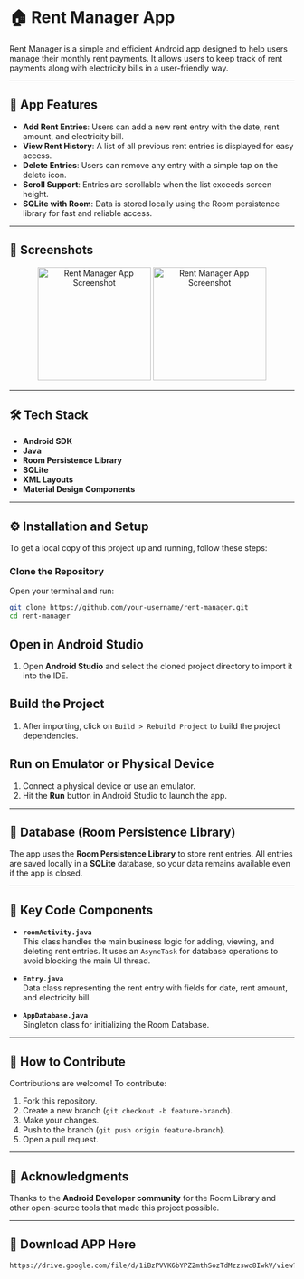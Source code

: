 # 🏠 Rent Manager App

Rent Manager is a simple and efficient Android app designed to help users manage their monthly rent payments. It allows users to keep track of rent payments along with electricity bills in a user-friendly way.

---

## 📱 App Features

- **Add Rent Entries**: Users can add a new rent entry with the date, rent amount, and electricity bill.
- **View Rent History**: A list of all previous rent entries is displayed for easy access.
- **Delete Entries**: Users can remove any entry with a simple tap on the delete icon.
- **Scroll Support**: Entries are scrollable when the list exceeds screen height.
- **SQLite with Room**: Data is stored locally using the Room persistence library for fast and reliable access.

---

## 🚀 Screenshots

<p align="center"> 
    <img src="assets/screenshot1.png" alt="Rent Manager App Screenshot" width="200"> 
    <img src="assets/screenshot2.png" alt="Rent Manager App Screenshot" width="200">
</p>

---

## 🛠️ Tech Stack

- **Android SDK**
- **Java**
- **Room Persistence Library**
- **SQLite**
- **XML Layouts**
- **Material Design Components**

---

## ⚙️ Installation and Setup

To get a local copy of this project up and running, follow these steps:


### Clone the Repository

Open your terminal and run:

```bash
git clone https://github.com/your-username/rent-manager.git
cd rent-manager
```
## Open in Android Studio
1. Open **Android Studio** and select the cloned project directory to import it into the IDE.

## Build the Project
1. After importing, click on `Build > Rebuild Project` to build the project dependencies.

## Run on Emulator or Physical Device
1. Connect a physical device or use an emulator.
2. Hit the **Run** button in Android Studio to launch the app.

---

## 💾 Database (Room Persistence Library)
The app uses the **Room Persistence Library** to store rent entries. All entries are saved locally in a **SQLite** database, so your data remains available even if the app is closed.

---

## 📄 Key Code Components

- **`roomActivity.java`**  
  This class handles the main business logic for adding, viewing, and deleting rent entries. It uses an `AsyncTask` for database operations to avoid blocking the main UI thread.

- **`Entry.java`**  
  Data class representing the rent entry with fields for date, rent amount, and electricity bill.

- **`AppDatabase.java`**  
  Singleton class for initializing the Room Database.

---

## 🌟 How to Contribute
Contributions are welcome! To contribute:

1. Fork this repository.
2. Create a new branch (`git checkout -b feature-branch`).
3. Make your changes.
4. Push to the branch (`git push origin feature-branch`).
5. Open a pull request.

---


## 🤝 Acknowledgments
Thanks to the **Android Developer community** for the Room Library and other open-source tools that made this project possible.

---

## 🤝 Download APP Here
```bash
https://drive.google.com/file/d/1iBzPVVK6bYPZ2mthSozTdMzzswc8IwkV/view?usp=sharing
